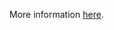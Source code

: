 More information [here](https://docs.bridgecrew.io/docs/ensure-that-the-client-cert-auth-argument-is-set-to-true).
